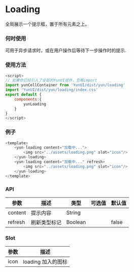 # Loading

全局展示一个提示框，置于所有元素之上。

### 何时使用

可用于异步请求时，或在用户操作后等待下一步操作时的提示.

### 使用方法

``` javascript
<script>
// 如果你已经引入了全部的YunUI组件，忽略import
import yunCellContainer from 'YunUI/dist/yun/loading'
import 'YunUI/dist/yun/loading/index.css'
export default {
    components:{
        yunLoading
    }
}
</script>
```

### 例子

``` javascript
<template>
    <yun-loading content="加载中...">
        <img src="../assets/loading.png" slot="icon"/>
    </yun-loading>
    <yun-loading content="加载中..." refresh>
        <img src="../assets/loading.png" slot="icon"/>
    </yun-loading>
</template>
```

### API

| 参数        | 描述        | 类型        | 可选值     | 默认值      |
| ----       | ----       | ----        | ----       | ----      |
| content    | 提示内容       |  String   |            |       |
| refresh    | 刷新类型标记       |  Boolean   |            | false      |

### Slot

|   参数  |   描述  |
|   ----    |   ----    |
|   icon        |  loading 加入的图标 |